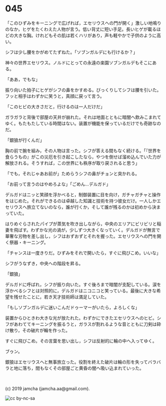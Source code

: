 

# 045

「このひずみをキーニングで広げれば，エセリウスへの門が開く」激しい地鳴りのなか，ヒゲをたくわえた人物が言う。低い背丈に短い手足。長いヒゲが載るほどの大きな胸。けれどもその肌は若くハリがあり，声も軽やかで子供のように高い。

シフは少し腰をかがめてたずねた。「ソブンガルデにも行けるか？」

神々の世界エセリウス。ノルドにとっての永遠の楽園ソブンガルデもそこにある。

「ああ，でもな」

振り向いた拍子にヒゲがシフの鼻をかすめる。びっくりしてシフは腰を引いた。フッと相手はわずかに笑うと，真顔に戻って言う。

「このヒビの大きさだと，行けるのは一人だけだ」

ガラガラと背後で部屋の天井が崩れた。それは地面とともに暗闇へ飲みこまれてゆく。もたもたしている時間はない。装置が機能を保っているだけでも奇跡なのだ。

「銀狼が行くんだ」

胸の前で腕を組み，その人物は言った。シフが答える間もなく続ける。「『世界を食らうもの』がこの災厄を引き起こしたなら，やつを倒せば溜め込んでいた力が解放される。そうすれば，この世界にも秩序が取り戻されると思う」

「でも，それじゃあお前が」ためらうシフの鼻がチョンと突かれる。

「お前って言うのはやめろよな」「ごめん…デルガド」

デルガドはニッと笑顔を浮かべると，制御装置に目を向け，ガチャガチャと操作をはじめた。それができるのは卓越した知識と技術を持つ彼女だけ。一人しかエセリウスへ旅立てないのなら，誰が行くか，そして誰が残るのかは初めから決まっていた。

はりめぐらされたパイプが蒸気を吹き出しながら，中央のエリアにビリビリと稲妻を飛ばす。わずかな光の渦が，少しずつ大きくなっていく。デルガドが無言で華奢な刃物を差し出し，シフはおずおずとそれを握った。エセリウスへの門を開く祭器・キーニング。

「チャンスは一度きりだ。ひずみをそれで開いたら，すぐに飛びこめ。いいな」

シフがうなずき，中央への階段を昇る。

「銀狼」

デルガドに呼ばれ，シフが振り向いた。すぐ後ろまで暗闇が支配している。涙を浮かべるシフとは対照的に，デルガドはニコニコと笑っている。最後に大きな希望を残せたことに，若き天才技術師は満足していた。

「もしソブンガルデに迷いこんだドゥーマーがいたら，よろしくな」

装置からひときわ大きな光が放たれた。わずかにできたエセリウスへのヒビ。シフがあわててキーニングを振るうと，ガラスが割れるような音とともに刀剣は砕け散り，その破片が輪を作った。

すぐに飛びこめ。その言葉を思い出し，シフは反射的に輪の中へ入ってゆく。

ブゥン。

銀狼はエセリウスへと無事旅立った。役割を終えた破片は輪の形を失ってバラバラと地に落ち，間もなくその部屋ごと黄昏の闇へ吸い込まれていった。

<br>
<br>
(c) 2019 jamcha (jamcha.aa@gmail.com).

![cc by-nc-sa](https://i.creativecommons.org/l/by-nc-sa/4.0/88x31.png)

